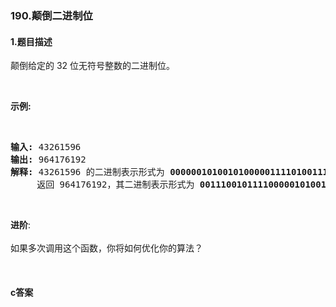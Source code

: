 ### 190.颠倒二进制位

#### 1.题目描述

<p>颠倒给定的 32 位无符号整数的二进制位。</p><br/><p><strong>示例:</strong></p><br/><pre><strong>输入:</strong> 43261596<br/><strong>输出:</strong> 964176192<br/><strong>解释: </strong>43261596 的二进制表示形式为 <strong>00000010100101000001111010011100 </strong>，<br/>&nbsp;    返回 964176192，其二进制表示形式为 <strong>00111001011110000010100101000000 </strong>。</pre><br/><p><strong>进阶</strong>:<br><br/>如果多次调用这个函数，你将如何优化你的算法？</p><br/>

#### c答案

```c

